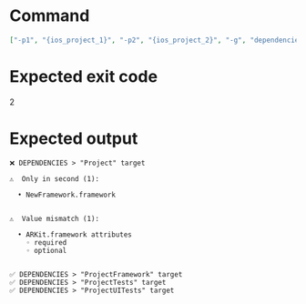 # Command
```json
["-p1", "{ios_project_1}", "-p2", "{ios_project_2}", "-g", "dependencies", "-v"]
```

# Expected exit code
2

# Expected output
```
❌ DEPENDENCIES > "Project" target

⚠️  Only in second (1):

  • NewFramework.framework


⚠️  Value mismatch (1):

  • ARKit.framework attributes
    ◦ required
    ◦ optional


✅ DEPENDENCIES > "ProjectFramework" target
✅ DEPENDENCIES > "ProjectTests" target
✅ DEPENDENCIES > "ProjectUITests" target


```
